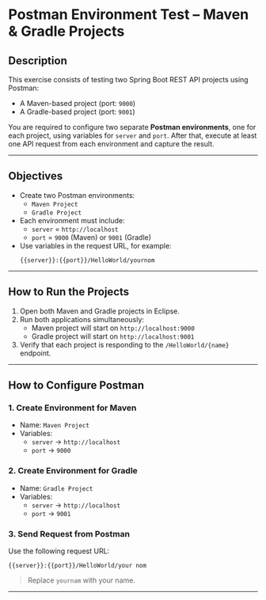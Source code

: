 # Postman Environment Test – Maven & Gradle Projects

## Description

This exercise consists of testing two Spring Boot REST API projects using Postman:

- A Maven-based project (port: `9000`)
- A Gradle-based project (port: `9001`)

You are required to configure two separate **Postman environments**, one for each project, using variables for `server` and `port`. After that, execute at least one API request from each environment and capture the result.

---

## Objectives

- Create two Postman environments:
  - `Maven Project`
  - `Gradle Project`
- Each environment must include:
  - `server` = `http://localhost`
  - `port` = `9000` (Maven) or `9001` (Gradle)
- Use variables in the request URL, for example:
  ```
  {{server}}:{{port}}/HelloWorld/yournom
  ```

---

## How to Run the Projects

1. Open both Maven and Gradle projects in Eclipse.
2. Run both applications simultaneously:
   - Maven project will start on `http://localhost:9000`
   - Gradle project will start on `http://localhost:9001`
3. Verify that each project is responding to the `/HelloWorld/{name}` endpoint.

---

## How to Configure Postman

### 1. Create Environment for Maven

- Name: `Maven Project`
- Variables:
  - `server` → `http://localhost`
  - `port` → `9000`

### 2. Create Environment for Gradle

- Name: `Gradle Project`
- Variables:
  - `server` → `http://localhost`
  - `port` → `9001`

### 3. Send Request from Postman

Use the following request URL:
```
{{server}}:{{port}}/HelloWorld/your nom
```

> Replace `yournam` with your name.

---
